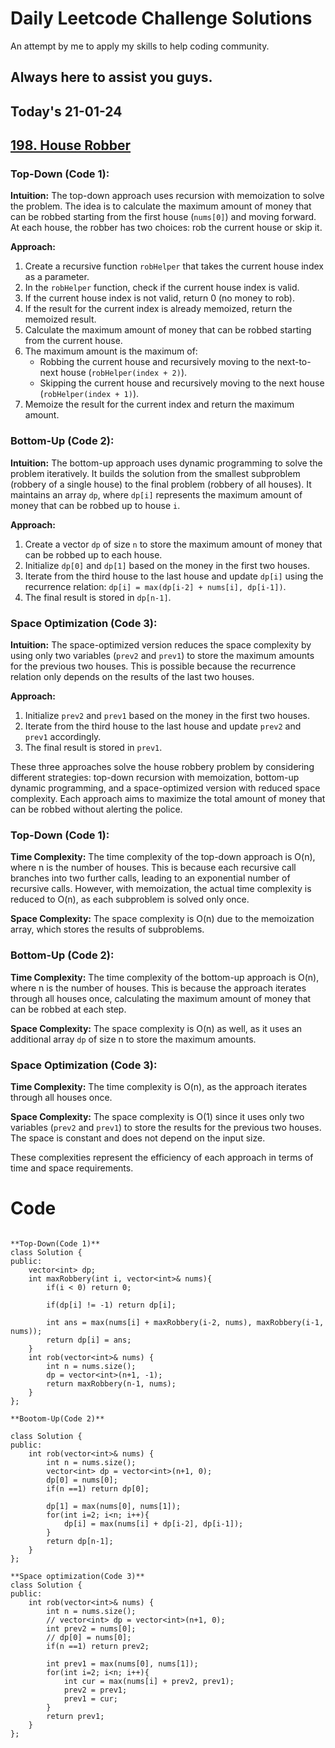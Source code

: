 # Daily Leetcode Challenge Solutions

An attempt by me to apply my skills to help coding community.

## Always here to assist you guys.

## Today's 21-01-24 
## [198. House Robber](https://leetcode.com/problems/house-robber/description/?envType=daily-question&envId=2024-01-21)


### Top-Down (Code 1):

**Intuition:**
The top-down approach uses recursion with memoization to solve the problem. The idea is to calculate the maximum amount of money that can be robbed starting from the first house (`nums[0]`) and moving forward. At each house, the robber has two choices: rob the current house or skip it.

**Approach:**
1. Create a recursive function `robHelper` that takes the current house index as a parameter.
2. In the `robHelper` function, check if the current house index is valid.
3. If the current house index is not valid, return 0 (no money to rob).
4. If the result for the current index is already memoized, return the memoized result.
5. Calculate the maximum amount of money that can be robbed starting from the current house.
6. The maximum amount is the maximum of:
   - Robbing the current house and recursively moving to the next-to-next house (`robHelper(index + 2)`).
   - Skipping the current house and recursively moving to the next house (`robHelper(index + 1)`).
7. Memoize the result for the current index and return the maximum amount.

### Bottom-Up (Code 2):

**Intuition:**
The bottom-up approach uses dynamic programming to solve the problem iteratively. It builds the solution from the smallest subproblem (robbery of a single house) to the final problem (robbery of all houses). It maintains an array `dp`, where `dp[i]` represents the maximum amount of money that can be robbed up to house `i`.

**Approach:**
1. Create a vector `dp` of size `n` to store the maximum amount of money that can be robbed up to each house.
2. Initialize `dp[0]` and `dp[1]` based on the money in the first two houses.
3. Iterate from the third house to the last house and update `dp[i]` using the recurrence relation: `dp[i] = max(dp[i-2] + nums[i], dp[i-1])`.
4. The final result is stored in `dp[n-1]`.

### Space Optimization (Code 3):

**Intuition:**
The space-optimized version reduces the space complexity by using only two variables (`prev2` and `prev1`) to store the maximum amounts for the previous two houses. This is possible because the recurrence relation only depends on the results of the last two houses.

**Approach:**
1. Initialize `prev2` and `prev1` based on the money in the first two houses.
2. Iterate from the third house to the last house and update `prev2` and `prev1` accordingly.
3. The final result is stored in `prev1`.

These three approaches solve the house robbery problem by considering different strategies: top-down recursion with memoization, bottom-up dynamic programming, and a space-optimized version with reduced space complexity. Each approach aims to maximize the total amount of money that can be robbed without alerting the police.

### Top-Down (Code 1):

**Time Complexity:**
The time complexity of the top-down approach is O(n), where n is the number of houses. This is because each recursive call branches into two further calls, leading to an exponential number of recursive calls. However, with memoization, the actual time complexity is reduced to O(n), as each subproblem is solved only once.

**Space Complexity:**
The space complexity is O(n) due to the memoization array, which stores the results of subproblems.

### Bottom-Up (Code 2):

**Time Complexity:**
The time complexity of the bottom-up approach is O(n), where n is the number of houses. This is because the approach iterates through all houses once, calculating the maximum amount of money that can be robbed at each step.

**Space Complexity:**
The space complexity is O(n) as well, as it uses an additional array `dp` of size n to store the maximum amounts.

### Space Optimization (Code 3):

**Time Complexity:**
The time complexity is O(n), as the approach iterates through all houses once.

**Space Complexity:**
The space complexity is O(1) since it uses only two variables (`prev2` and `prev1`) to store the results for the previous two houses. The space is constant and does not depend on the input size.

These complexities represent the efficiency of each approach in terms of time and space requirements.



# Code
```

**Top-Down(Code 1)**
class Solution {
public:
    vector<int> dp;
    int maxRobbery(int i, vector<int>& nums){
        if(i < 0) return 0;

        if(dp[i] != -1) return dp[i];

        int ans = max(nums[i] + maxRobbery(i-2, nums), maxRobbery(i-1, nums));
        return dp[i] = ans;
    }
    int rob(vector<int>& nums) {
        int n = nums.size();
        dp = vector<int>(n+1, -1);
        return maxRobbery(n-1, nums);
    }
};

**Bootom-Up(Code 2)**

class Solution {
public:
    int rob(vector<int>& nums) {
        int n = nums.size();
        vector<int> dp = vector<int>(n+1, 0);
        dp[0] = nums[0];
        if(n ==1) return dp[0];

        dp[1] = max(nums[0], nums[1]);
        for(int i=2; i<n; i++){
            dp[i] = max(nums[i] + dp[i-2], dp[i-1]);
        }
        return dp[n-1];
    }
};

**Space optimization(Code 3)**
class Solution {
public:
    int rob(vector<int>& nums) {
        int n = nums.size();
        // vector<int> dp = vector<int>(n+1, 0);
        int prev2 = nums[0];
        // dp[0] = nums[0];
        if(n ==1) return prev2;

        int prev1 = max(nums[0], nums[1]);
        for(int i=2; i<n; i++){
            int cur = max(nums[i] + prev2, prev1);
            prev2 = prev1;
            prev1 = cur;
        }
        return prev1;
    }
};

```
